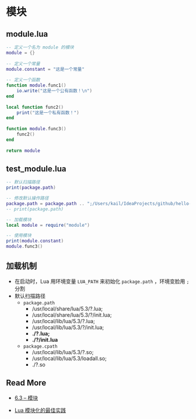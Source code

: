 # 模块



## module.lua

```lua
-- 定义一个名为 module 的模块
module = {}
 
-- 定义一个常量
module.constant = "这是一个常量"
 
-- 定义一个函数
function module.func1()
    io.write("这是一个公有函数！\n")
end
 
local function func2()
    print("这是一个私有函数！")
end
 
function module.func3()
    func2()
end
 
return module
```

## test_module.lua

``` lua
-- 默认扫描路径
print(package.path)

-- 修改默认操作路径
package.path = package.path .. ";/Users/kail/IdeaProjects/github/hello-world-example/Lua/src/main/lua/module/?.lua"
-- print(package.path)

-- 加载模块
local module = require("module")

-- 使用模块
print(module.constant)
module.func3()
```

## 加载机制

- 在启动时，Lua 用环境变量 `LUA_PATH` 来初始化 `package.path` ，环境变脸用 `;` 分割
- 默认扫描路径
  - `package.path`
    - /usr/local/share/lua/5.3/?.lua;
    - /usr/local/share/lua/5.3/?/init.lua;
    - /usr/local/lib/lua/5.3/?.lua;
    - /usr/local/lib/lua/5.3/?/init.lua;
    - **./?.lua;**
    - **./?/init.lua**
  - `package.cpath`
    - /usr/local/lib/lua/5.3/?.so;
    - /usr/local/lib/lua/5.3/loadall.so;
    - ./?.so



## Read More

- [6.3 – 模块](https://www.runoob.com/manual/lua53doc/manual.html#6.3)

- [Lua 模块化的最佳实践](http://www.dahouduan.com/2017/12/07/lua-module-best-practice/)

